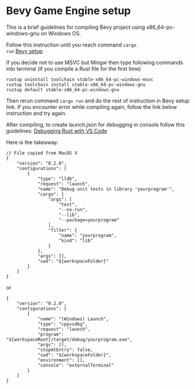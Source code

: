 # Bevy Game Engine setup

This is a brief guidelines for compiling Bevy project using x86_64-pc-windows-gnu on Windows OS.

Follow this instruction until you reach command <code>cargo run</code>
[Bevy setup](https://bevyengine.org/learn/book/getting-started/setup/)

If you decide not to use MSVC but Mingw then type following commands into terminal (if you compile a Rust file for the first time)
```console
rustup uninstall toolchain stable-x86_64-pc-windows-msvc
rustup toolchain install stable-x86_64-pc-windows-gnu
rustup default stable-x86_64-pc-windows-gnu
```

Then rerun command <code>cargo run</code> and do the rest of instruction in Bevy setup link. If you encounter error while compiling again, follow the link below instruction and try again.

After compiling, to create launch.json for debugging in console follow this guidelines:
[Debugging Rust with VS Code](https://dev.to/rogertorres/debugging-rust-with-vs-code-11dj)

Here is the takeaway.
```
// File copied from MacOS X
{
    "version": "0.2.0",
    "configurations": [
        {
            "type": "lldb",
            "request": "launch",
            "name": "Debug unit tests in library 'yourprogram'",
            "cargo": {
                "args": [
                    "test",
                    "--no-run",
                    "--lib",
                    "--package=yourprogram"
                ],
                "filter": {
                    "name": "yourprogram",
                    "kind": "lib"
                }
            },
            "args": [],
            "cwd": "${workspaceFolder}"
        }
    ]
}
```
or
```
{
    "version": "0.2.0",
    "configurations": [
        {
            "name": "(Windows) Launch",
            "type": "cppvsdbg",
            "request": "launch",
            "program": "${workspaceRoot}/target/debug/yourprogram.exe",
            "args": [],
            "stopAtEntry": false,
            "cwd": "${workspaceFolder}",
            "environment": [],
            "console": "externalTerminal"
        }
    ]
}
```

